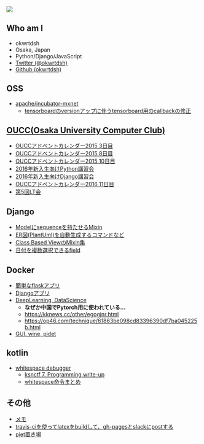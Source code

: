 ![](https://avatars0.githubusercontent.com/u/10989547?v=3&s=200)
## Who am I
* okwrtdsh
* Osaka, Japan
* Python/Django/JavaScript
* [Twitter (@okwrtdsh)](https://twitter.com/okwrtdsh)
* [Github (okwrtdsh)](https://github.com/okwrtdsh/)

## OSS
* [apache/incubator-mxnet](https://github.com/apache/incubator-mxnet)
  * [tensorboardのversionアップに伴うtensorboard用のcallbackの修正](https://github.com/apache/incubator-mxnet/pull/11426)

## [OUCC(Osaka University Computer Club)](http://oucc.org/)
* [OUCCアドベントカレンダー2015 3日目](index.html#https://gist.githubusercontent.com/okwrtdsh/9f4f0ab95d0c34349468/raw/8b8fb1390deef2593d1d4b79adc94b872acd74c5/advent_calendar20151203.md)
* [OUCCアドベントカレンダー2015 8日目](index.html#https://gist.githubusercontent.com/okwrtdsh/af9169f2ff9a02a3cfa7/raw/f0ff9b8718783124d0f2a97f9cfa4bb079883605/advent_calendar20151208.md)
* [OUCCアドベントカレンダー2015 10日目](index.html#https://gist.githubusercontent.com/okwrtdsh/06645a4d8ef5ff2c72e6/raw/e146e72bea55bb148af12fa4adb6cb2abe416010/advent_calendar20151210.md)
* [2016年新入生向けPython講習会](http://okwrtdsh.github.io/lectures_python/)
* [2016年新入生向けDjango講習会](http://okwrtdsh.github.io/django_tutorial/)
* [OUCCアドベントカレンダー2016 11日目](https://okwrtdsh.github.io/deploy_from_travis/)
* [第5回LT会](https://github.com/okwrtdsh/turtle)

## Django
* [Modelにsequenceを持たせるMixin](https://github.com/okwrtdsh/django_sequence_mixin)
* [ER図(PlantUml)を自動生成するコマンドなど](https://github.com/okwrtdsh/django_extension_commands)
* [Class Based ViewのMixin集](https://github.com/okwrtdsh/django_cbv_utils)
* [日付を複数選択できるfield](https://github.com/okwrtdsh/django_calendar_field)

## Docker
* [簡単なflaskアプリ](https://github.com/okwrtdsh/docker_simple_flaskapp)
* [Djangoアプリ](https://github.com/okwrtdsh/docker_djangoapp)
* [DeepLearning, DataScience](https://github.com/okwrtdsh/anaconda3)
  * **なぜか中国でPytorch用に使われている...**
  * https://kknews.cc/other/egogjnr.html
  * https://op46.com/technique/61863be098cd83396390df7ba045225b.html
* [GUI, wine, pidet](https://github.com/okwrtdsh/dockerfiles)

## kotlin
* [whitespace debugger](https://gist.github.com/okwrtdsh/c8e36d485d7c57849935d788b97f19b4)
  * [ksnctf 7. Programming write-up](index.html#https://gist.githubusercontent.com/okwrtdsh/ac58a3caf158ad3d6b8c4bd1cba31e8a/raw/dd067e907a4fe20fd50a7ffc2d3ed9c064b05b42/ksnctf_7.md)
  * [whitespace命令まとめ](index.html#https://gist.githubusercontent.com/okwrtdsh/2e0ce698c0c2a50a7af110dd38f30a74/raw/fc3b3de6f80b4aa40f39e19b0365676b484d10e7/whitespace.md)

## その他
* [メモ](https://okwrtdsh.github.io/tips/)
* [travis-ciを使ってlatexをbuildして、gh-pagesとslackにpostする](https://github.com/okwrtdsh/travisLatexSlack)
* [piet置き場](https://github.com/okwrtdsh/piets)
